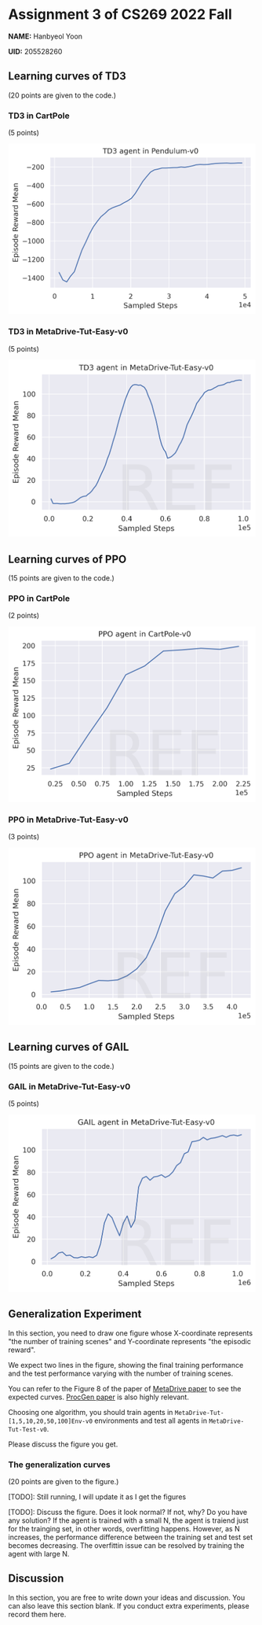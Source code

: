 # Assignment 3 of CS269 2022 Fall

**NAME:** Hanbyeol Yoon

**UID:** 205528260


## Learning curves of TD3

(20 points are given to the code.)

### TD3 in CartPole

(5 points)

![](pendulum-td3.png)


### TD3 in MetaDrive-Tut-Easy-v0

(5 points)

![](metadrive-easy-td3.png)



## Learning curves of PPO

(15 points are given to the code.)

### PPO in CartPole

(2 points)

![](cartpole-ppo.png)




### PPO in MetaDrive-Tut-Easy-v0

(3 points)

![](metadrive-easy-ppo.png)



## Learning curves of GAIL

(15 points are given to the code.)

### GAIL in MetaDrive-Tut-Easy-v0

(5 points)

![](metadrive-easy-gail.png)




## Generalization Experiment

In this section, you need to draw one figure
whose X-coordinate represents "the number of training scenes" and 
Y-coordinate represents "the episodic reward".

We expect two lines in the figure, showing the final training performance and 
the test performance varying with the number of training scenes. 

You can refer to the Figure 8 of the paper of  [MetaDrive paper](https://arxiv.org/pdf/2109.12674.pdf) 
to see the expected curves. [ProcGen paper](http://proceedings.mlr.press/v97/cobbe19a/cobbe19a.pdf) is also highly relevant.


Choosing one algorithm, you should train agents in `MetaDrive-Tut-[1,5,10,20,50,100]Env-v0` environments and test all agents in `MetaDrive-Tut-Test-v0`.

Please discuss the figure you get.


### The generalization curves

(20 points are given to the figure.)

[TODO]: Still running, I will update it as I get the figures


[TODO]: Discuss the figure. Does it look normal? If not, why? Do you have any solution?
If the agent is trained with a small N, the agent is traiend just for the trainging set, in other words, overfitting happens. However, as N increases, the performance difference between the training set and test set becomes decreasing. The overfittin issue can be resolved by training the agent with large N.



## Discussion

In this section, you are free to write down your ideas and discussion. 
You can also leave this section blank.
If you conduct extra experiments, please record them here.




